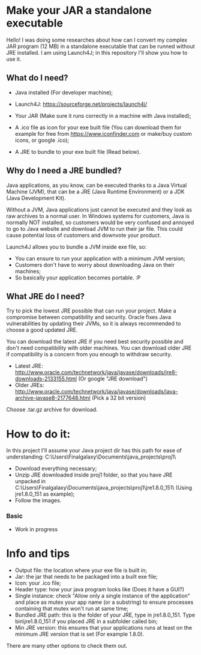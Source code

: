 # Make your JAR a standalone executable

Hello! I was doing some researches about how can I convert my complex JAR program (12 MB) in a standalone executable that can be runned without JRE installed.
I am using Launch4J; in this repository I'll show you how to use it.

## What do I need?
- Java installed (For developer machine);

- Launch4J: https://sourceforge.net/projects/launch4j/

- Your JAR (Make sure it runs correctly in a machine with Java installed);

- A .ico file as icon for your exe built file (You can download them for example for free from https://www.iconfinder.com or make/buy custom icons, or google .ico);

- A JRE to bundle to your exe built file (Read below).

## Why do I need a JRE bundled?
Java applications, as you know, can be executed thanks to a Java Virtual Machine (JVM), that can be a JRE (Java Runtime Environment) or a JDK (Java Development Kit).

Without a JVM, Java applications just cannot be executed and they look as raw archives to a normal user. In Windows systems for customers, Java is normally NOT installed, so customers would be very confused and annoyed to go to Java website and download JVM to run their jar file. This could cause potential loss of customers and downvote your product.

Launch4J allows you to bundle a JVM inside exe file, so:
- You can ensure to run your application with a minimum JVM version;
- Customers don't have to worry about downloading Java on their machines;
- So basically your application becomes portable. :P

## What JRE do I need?
Try to pick the lowest JRE possible that can run your project. Make a compromise between compatibility and security. Oracle fixes Java vulnerabilities by updating their JVMs, so it is always recommended to choose a good updated JRE.

You can download the latest JRE if you need best security possible and don't need compatibility with older machines.
You can download older JRE if compatibility is a concern from you enough to withdraw security.

- Latest JRE: http://www.oracle.com/technetwork/java/javase/downloads/jre8-downloads-2133155.html (Or google "JRE download")
- Older JREs: http://www.oracle.com/technetwork/java/javase/downloads/java-archive-javase8-2177648.html (Pick a 32 bit version)

Choose .tar.gz archive for download.

# How to do it:
In this project I'll assume your Java project dir has this path for ease of understanding: C:\Users\Finalgalaxy\Documents\java_projects\proj1\

- Download everything necessary;
- Unzip JRE downloaded inside proj1 folder, so that you have JRE unpacked in C:\Users\Finalgalaxy\Documents\java_projects\proj1\jre1.8.0_151\ (Using jre1.8.0_151 as example);
- Follow the images.

### Basic
- Work in progress


# Info and tips
- Output file: the location where your exe file is built in;
- Jar: the jar that needs to be packaged into a built exe file;
- Icon: your .ico file;
- Header type: how your java program looks like (Does it have a GUI?)
- Single instance: check "Allow only a single instance of the application" and place as mutex your app name (or a substring) to ensure processes containing that mutex won't run at same time;
- Bundled JRE path: this is the folder of your JRE, type in jre1.8.0_151. Type bin\jre1.8.0_151 if you placed JRE in a subfolder called bin;
- Min JRE version: this ensures that your applications runs at least on the minimum JRE version that is set (For example 1.8.0).

There are many other options to check them out.